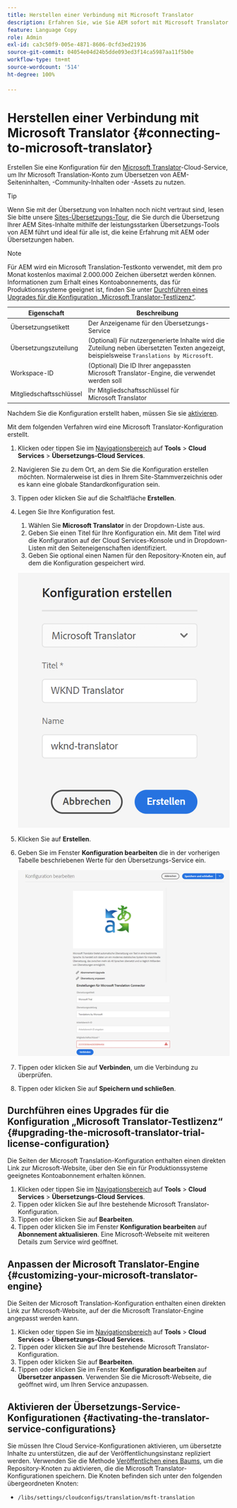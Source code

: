 ```yaml
---
title: Herstellen einer Verbindung mit Microsoft Translator
description: Erfahren Sie, wie Sie AEM sofort mit Microsoft Translator verbinden können, um Ihren Übersetzungs-Workflow zu automatisieren.
feature: Language Copy
role: Admin
exl-id: ca3c50f9-005e-4871-8606-0cfd3ed21936
source-git-commit: 04054e04d24b5dde093ed3f14ca5987aa11f5b0e
workflow-type: tm+mt
source-wordcount: '514'
ht-degree: 100%

---
```


# Herstellen einer Verbindung mit Microsoft Translator {#connecting-to-microsoft-translator}

Erstellen Sie eine Konfiguration für den [Microsoft Translator](https://hub.microsofttranslator.com)-Cloud-Service, um Ihr Microsoft Translation-Konto zum Übersetzen von AEM-Seiteninhalten, -Community-Inhalten oder -Assets zu nutzen.

>[!TIP]
>
>Wenn Sie mit der Übersetzung von Inhalten noch nicht vertraut sind, lesen Sie bitte unsere [Sites-Übersetzungs-Tour](/help/journey-sites/translation/overview.md), die Sie durch die Übersetzung Ihrer AEM Sites-Inhalte mithilfe der leistungsstarken Übersetzungs-Tools von AEM führt und ideal für alle ist, die keine Erfahrung mit AEM oder Übersetzungen haben.

>[!NOTE]
>
>Für AEM wird ein Microsoft Translation-Testkonto verwendet, mit dem pro Monat kostenlos maximal 2.000.000 Zeichen übersetzt werden können. Informationen zum Erhalt eines Kontoabonnements, das für Produktionssysteme geeignet ist, finden Sie unter [Durchführen eines Upgrades für die Konfiguration „Microsoft Translator-Testlizenz“](#upgrading-the-microsoft-translator-trial-license-configuration).

| Eigenschaft | Beschreibung |
|---|---|
| Übersetzungsetikett | Der Anzeigename für den Übersetzungs-Service |
| Übersetzungszuteilung | (Optional) Für nutzergenerierte Inhalte wird die Zuteilung neben übersetzten Texten angezeigt, beispielsweise `Translations by Microsoft`. |
| Workspace-ID | (Optional) Die ID Ihrer angepassten Microsoft Translator-Engine, die verwendet werden soll |
| Mitgliedschaftsschlüssel | Ihr Mitgliedschaftsschlüssel für Microsoft Translator |

Nachdem Sie die Konfiguration erstellt haben, müssen Sie sie [aktivieren](#activating-the-translator-service-configurations).

Mit dem folgenden Verfahren wird eine Microsoft Translator-Konfiguration erstellt.

1. Klicken oder tippen Sie im [Navigationsbereich](/help/sites-cloud/authoring/getting-started/basic-handling.md#first-steps) auf **Tools** > **Cloud Services** > **Übersetzungs-Cloud Services**.
1. Navigieren Sie zu dem Ort, an dem Sie die Konfiguration erstellen möchten. Normalerweise ist dies in Ihrem Site-Stammverzeichnis oder es kann eine globale Standardkonfiguration sein.
1. Tippen oder klicken Sie auf die Schaltfläche **Erstellen**.
1. Legen Sie Ihre Konfiguration fest.
   1. Wählen Sie **Microsoft Translator** in der Dropdown-Liste aus.
   1. Geben Sie einen Titel für Ihre Konfiguration ein. Mit dem Titel wird die Konfiguration auf der Cloud Services-Konsole und in Dropdown-Listen mit den Seiteneigenschaften identifiziert.
   1. Geben Sie optional einen Namen für den Repository-Knoten ein, auf dem die Konfiguration gespeichert wird.

   ![Erstellen einer Übersetzungskonfiguration](../assets/create-translation-config.png)

1. Klicken Sie auf **Erstellen**.
1. Geben Sie im Fenster **Konfiguration bearbeiten** die in der vorherigen Tabelle beschriebenen Werte für den Übersetzungs-Service ein.

   ![Bearbeiten einer Übersetzungskonfiguration](../assets/edit-translation-config.png)

1. Tippen oder klicken Sie auf **Verbinden**, um die Verbindung zu überprüfen.
1. Tippen oder klicken Sie auf **Speichern und schließen**.

## Durchführen eines Upgrades für die Konfiguration „Microsoft Translator-Testlizenz“ {#upgrading-the-microsoft-translator-trial-license-configuration}

Die Seiten der Microsoft Translation-Konfiguration enthalten einen direkten Link zur Microsoft-Website, über den Sie ein für Produktionssysteme geeignetes Kontoabonnement erhalten können.

1. Klicken oder tippen Sie im [Navigationsbereich](/help/sites-cloud/authoring/getting-started/basic-handling.md#first-steps) auf **Tools** > **Cloud Services** > **Übersetzungs-Cloud Services**.
1. Tippen oder klicken Sie auf Ihre bestehende Microsoft Translator-Konfiguration.
1. Tippen oder klicken Sie auf **Bearbeiten**.
1. Tippen oder klicken Sie im Fenster **Konfiguration bearbeiten** auf **Abonnement aktualisieren**. Eine Microsoft-Webseite mit weiteren Details zum Service wird geöffnet.

## Anpassen der Microsoft Translator-Engine {#customizing-your-microsoft-translator-engine}

Die Seiten der Microsoft Translation-Konfiguration enthalten einen direkten Link zur Microsoft-Website, auf der die Microsoft Translator-Engine angepasst werden kann.

1. Klicken oder tippen Sie im [Navigationsbereich](/help/sites-cloud/authoring/getting-started/basic-handling.md#first-steps) auf **Tools** > **Cloud Services** > **Übersetzungs-Cloud Services**.
1. Tippen oder klicken Sie auf Ihre bestehende Microsoft Translator-Konfiguration.
1. Tippen oder klicken Sie auf **Bearbeiten**.
1. Tippen oder klicken Sie im Fenster **Konfiguration bearbeiten** auf **Übersetzer anpassen**. Verwenden Sie die Microsoft-Webseite, die geöffnet wird, um Ihren Service anzupassen.

## Aktivieren der Übersetzungs-Service-Konfigurationen {#activating-the-translator-service-configurations}

Sie müssen Ihre Cloud Service-Konfigurationen aktivieren, um übersetzte Inhalte zu unterstützen, die auf der Veröffentlichungsinstanz repliziert werden. Verwenden Sie die Methode [Veröffentlichen eines Baums](/help/sites-cloud/authoring/fundamentals/publishing-pages.md#publishing-and-unpublishing-a-tree), um die Repository-Knoten zu aktivieren, die die Microsoft Translator-Konfigurationen speichern. Die Knoten befinden sich unter den folgenden übergeordneten Knoten:

* `/libs/settings/cloudconfigs/translation/msft-translation`

